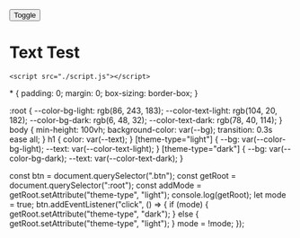 <!-- DARK/LIGHT MODE -->
<!-- HTML -->
<!DOCTYPE html>
<html lang="en">
  <head>
    <meta charset="UTF-8" />
    <meta http-equiv="X-UA-Compatible" content="IE=edge" />
    <meta name="viewport" content="width=device-width, initial-scale=1.0" />
    <link rel="stylesheet" href="./style.css" />
    <title>Dark/Light</title>
  </head>
  <body>
    <button class="btn">Toggle</button>
    <h1>Text Test</h1>

    <script src="./script.js"></script>
  </body>
</html>
<!-- HTML END -->
<!-- CSS START -->
* {
  padding: 0;
  margin: 0;
  box-sizing: border-box;
}

:root {
  --color-bg-light: rgb(86, 243, 183);
  --color-text-light: rgb(104, 20, 182);
  --color-bg-dark: rgb(6, 48, 32);
  --color-text-dark: rgb(78, 40, 114);
}
body {
  min-height: 100vh;
  background-color: var(--bg);
  transition: 0.3s ease all;
}
h1 {
  color: var(--text);
}
[theme-type="light"] {
  --bg: var(--color-bg-light);
  --text: var(--color-text-light);
}
[theme-type="dark"] {
  --bg: var(--color-bg-dark);
  --text: var(--color-text-dark);
}
<!-- CSS END -->
<!-- JS START -->
const btn = document.querySelector(".btn");
const getRoot = document.querySelector(":root");
const addMode = getRoot.setAttribute("theme-type", "light");
console.log(getRoot);
let mode = true;
btn.addEventListener("click", () => {
  if (mode) {
    getRoot.setAttribute("theme-type", "dark");
  } else {
    getRoot.setAttribute("theme-type", "light");
  }
  mode = !mode;
});
<!-- JS END -->
